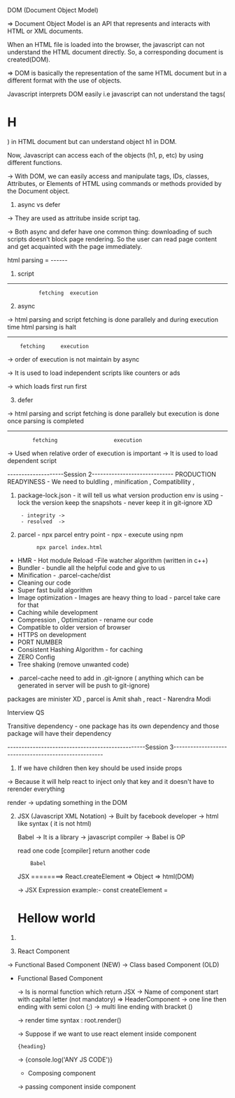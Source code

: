 DOM (Document Object Model)

=>  Document Object Model is an API that represents and interacts with HTML or XML documents.

When an HTML file is loaded into the browser, the javascript can not understand the HTML document directly. So, a corresponding document is created(DOM).

=> DOM is basically the representation of the same HTML document but in a different format with the use of objects.
 
 Javascript interprets DOM easily i.e javascript can not understand the tags(<h1>H</h1>) in HTML document but can understand object h1 in DOM. 
  
 Now, Javascript can access each of the objects (h1, p, etc) by using different functions.

-> With DOM, we can easily access and manipulate tags, IDs, classes, Attributes, or Elements of HTML using commands or methods provided by the Document object.


1. async vs defer 

-> They are used as attritube inside script tag.

-> Both async and defer have one common thing: downloading of such scripts doesn’t block page rendering.
 So the user can read page content and get acquainted with the page immediately.

html parsing =  ------


1. script 

  ------------                    -------------
              fetching  execution 



2. async

-> html parsing and script fetching is done parallely and during execution time html parsing is halt

  ------------------           --------------------
        fetching     execution 

-> order of execution is not maintain by async

-> It is used to load independent scripts like counters or ads

-> which loads first run first 

3. defer

-> html parsing and script fetching is done parallely but execution is done once parsing is completed

  ---------------------------------- 
            fetching                  execution


-> Used when relative order of execution is important
-> It is used to load dependent script



--------------------Session 2-----------------------------
PRODUCTION READYINESS - We need to buldling , minification , Compatibllity , 


1. package-lock.json - it will tell us what version production env is using
                     - lock the version keep the snapshots
                     - never keep it in git-ignore XD

        - integrity -> 
        - resolved  -> 

2. parcel -  npx parcel entry point   -  npx - execute using npm

             npx parcel index.html

 
  - HMR - Hot module Reload
      -File watcher algorithm (written in c++)
  - Bundler - bundle all the helpful code and give to us
  - Minification - .parcel-cache/dist
  - Cleaning our code
  - Super fast build algorithm
  - Image optimization - Images are heavy thing to load - parcel take care for that
  - Caching while development
  - Compression , Optimization - rename our code 
  - Compatible to older version of browser
  - HTTPS on development
  - PORT NUMBER
  - Consistent Hashing Algorithm - for caching
  - ZERO Config
  - Tree shaking (remove unwanted code)

  * .parcel-cache need to add in .git-ignore ( anything which can be generated in server will be push to git-ignore)

packages are minister XD , parcel is Amit shah , react - Narendra Modi





Interview QS

Transitive dependency - one package has its own dependency and those package will have their dependency



-------------------------------------------------Session 3-----------------------------------------------------

1) If we have children then key should be used inside props

-> Because it will help react to inject only that key and it doesn't have to rerender everything

render -> updating something in the DOM

   
<!-- React.createElement => Object => html(DOM) -->

2) JSX (Javascript XML Notation)
  -> Built by facebook developer
  -> html like syntax ( it is not html)

    Babel -> It is a library -> javascript compiler -> Babel is OP

      read one code  [compiler]   return another code

           Babel
    JSX  ========> React.createElement => Object => html(DOM)


    -> JSX Expression example:- const createElement = <h1>Hellow world</h1>


<!-- Super Powers of JSX -->

1. 


3) React Component

-> Functional Based Component (NEW)
-> Class based Component (OLD)

* Functional Based Component

  -> Is is normal function which return JSX
  -> Name of component start with capital letter (not mandatory) => HeaderComponent
  -> one line then ending with semi colon (;)
  -> multi line ending with bracket ()

  -> render time syntax :  root.render(<HeaderComponent />)

  -> Suppose if we want to use react element inside component 

      {heading}

  -> {console.log('ANY JS CODE')}


  * Composing component

   -> passing component inside component